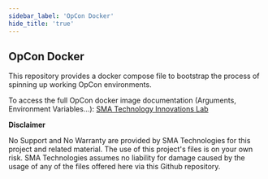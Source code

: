 ```yaml
---
sidebar_label: 'OpCon Docker'
hide_title: 'true'
---
```


## OpCon Docker

This repository provides a docker compose file to bootstrap the process of spinning up working OpCon environments.

To access the full OpCon docker image documentation (Arguments, Environment Variables...): [SMA Technology Innovations Lab](https://github.com/smatechnologies/opcon-docker)

**Disclaimer**

No Support and No Warranty are provided by SMA Technologies for this project and related material. The use of this project's files is on your own risk.
SMA Technologies assumes no liability for damage caused by the usage of any of the files offered here via this Github repository.